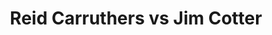 ---
title: Reid Carruthers vs Jim Cotter
player1:
  name: Carruthers, Reid
  percent: 87
  wins: 4
  losses: 0
player2:
  name: Cotter, Jim
  percent: 74
  wins: 0
  losses: 4
games:
- player1:
    team: MB
    position: Second
    percent: 95
    win: 1
    loss: 0
  player2:
    team: BC
    position: Fourth
    percent: 68
    win: 0
    loss: 1
  event: Brier
  year: 2011
  draw: Round Robin(1)
  score: MB 10 - BC 4
- player1:
    team: MB
    position: Lead
    percent: 92
    win: 1
    loss: 0
  player2:
    team: BC
    position: Fourth
    percent: 84
    win: 0
    loss: 1
  event: Brier
  year: 2014
  draw: Round Robin(14)
  score: BC 6 - MB 7
- player1:
    team: MB
    position: Fourth
    percent: 80
    win: 1
    loss: 0
  player2:
    team: BC
    position: Fourth
    percent: 63
    win: 0
    loss: 1
  event: Brier
  year: 2015
  draw: Round Robin(13)
  score: BC 3 - MB 8
- player1:
    team: MB
    position: Third
    percent: 81
    win: 1
    loss: 0
  player2:
    team: BC
    position: Fourth
    percent: 76
    win: 0
    loss: 1
  event: Brier
  year: 2019
  draw: Pool(17)
  score: BC 7 - MB 9
- player1:
    team: STO
    position: Second
    percent: 90
    win: 0
    loss: 1
  player2:
    team: MOR
    position: Fourth
    percent: 86
    win: 1
    loss: 0
  event: Trials (Men)
  year: 2013
  draw: Round Robin(8)
  score: MOR 11 - STO 5
- player1:
    team: Carr
    position: Fourth
    percent: 91
    win: 1
    loss: 0
  player2:
    team: Morr
    position: Third
    percent: 85
    win: 0
    loss: 1
  event: Trials (Men)
  year: 2017
  draw: Round Robin(14)
  score: Morr 6 - Carr 10
---